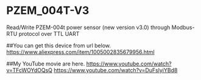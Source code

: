 # PZEM_004T-V3
 Read/Write PZEM-004t power sensor (new version v3.0) through Modbus-RTU protocol over TTL UART

##You can get this device from url below.
 https://www.aliexpress.com/item/1005002835679956.html

##My YouTube movie are here.
https://www.youtube.com/watch?v=TFcWOYdOQsQ
https://www.youtube.com/watch?v=DuFslyiYBd8